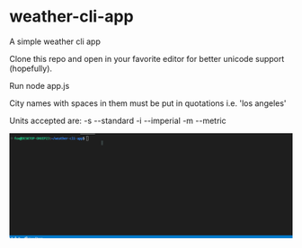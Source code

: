 # weather-cli-app
A simple weather cli app

Clone this repo and open in your favorite editor for better unicode support (hopefully).

Run node app.js <city name> <units>

City names with spaces in them must be put in quotations i.e. 'los angeles'

Units accepted are: 
-s --standard
-i --imperial
-m --metric

![](https://github.com/l4lilul3lo/weather-cli-app/blob/main/weather-cli.gif)
